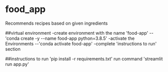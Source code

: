 # food_app
Recommends recipes based on given ingredients

##virtual environment
-create environment with the name 'food-app'
--'conda create -y --name food-app python=3.8.5'
-activate the Environments
--'conda activate food-app'
-complete 'instructions to run' section

##instructions to run
'pip install -r requirements.txt'
run command  'streamlit run app.py'
